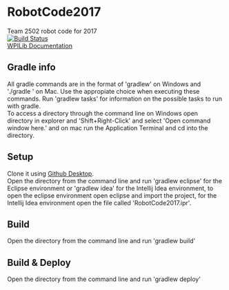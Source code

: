 # RobotCode2017
Team 2502 robot code for 2017  
[![Build Status](https://travis-ci.org/Team-2502/RobotCode2017.svg?branch=master)](https://travis-ci.org/Team-2502/RobotCode2017)  
[WPILib Documentation](https://wpilib.screenstepslive.com/s/4485)


## Gradle info
All gradle commands are in the format of 'gradlew' on Windows and './gradle ' on Mac. Use the appropiate choice when executing these commands. Run 'gradlew tasks' for information on the possible tasks to run with gradle.  
To access a directory through the command line on Windows open directory in explorer and 'Shift+Right-Click' and select 'Open command window here.' and on mac run the Application Terminal and cd into the directory.

## Setup
Clone it using [Github Desktop](https://desktop.github.com/).  
Open the directory from the command line and run 'gradlew eclipse' for the Eclipse environment or 'gradlew idea' for the Intellij Idea environment, to open the eclipse environment open eclipse and import the project, for the Intellij Idea environment open the file called 'RobotCode2017.ipr'.

## Build
Open the directory from the command line and run 'gradlew build'

## Build & Deploy
Open the directory from the command line and run 'gradlew deploy'
